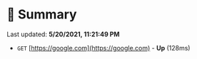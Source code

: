 # 📖 Summary
Last updated: **5/20/2021, 11:21:49 PM**

- `GET` [https://google.com](https://google.com) - **Up** (128ms)
